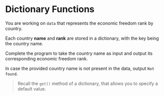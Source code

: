 # Dictionary Functions

You are working on `data` that represents the economic freedom rank by country.

Each country **name** and **rank** are stored in a dictionary, with the key being the country name.

Complete the program to take the country name as input and output its corresponding economic freedom rank.

In case the provided country name is not present in the data, output `Not found`.

>Recall the `get()` method of a dictionary, that allows you to specify a default value.
